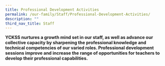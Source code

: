 ```yaml
---
title: Professional Development Activities
permalink: /our-family/Staff/Professional-Development-Activities/
description: ""
third_nav_title: Staff
---
```

**YCKSS nurtures a growth mind set in our staff, as well as advance our collective capacity by sharpening the professional knowledge and technical competencies of our varied roles. Professional development sessions improve and increase the range of opportunities for teachers to develop their professional capabilities.** 
